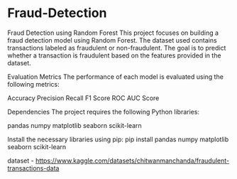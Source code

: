 # Fraud-Detection
Fraud Detection using Random Forest
This project focuses on building a fraud detection model using Random Forest. The dataset used contains transactions labeled as fraudulent or non-fraudulent. The goal is to predict whether a transaction is fraudulent based on the features provided in the dataset.

Evaluation Metrics
The performance of each model is evaluated using the following metrics:

Accuracy
Precision
Recall
F1 Score
ROC AUC Score

Dependencies
The project requires the following Python libraries:

pandas
numpy
matplotlib
seaborn
scikit-learn

Install the necessary libraries using pip: pip install pandas numpy matplotlib seaborn scikit-learn


dataset - https://www.kaggle.com/datasets/chitwanmanchanda/fraudulent-transactions-data
